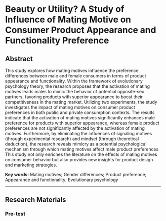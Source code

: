 # Beauty or Utility? A Study of Influence of Mating Motive on Consumer Product Appearance and Functionality Preference

## Abstract

This study explores how mating motives influence the preference differences between male and female consumers in terms of product appearance and functionality. Within the framework of evolutionary psychology theory, the research proposes that the activation of mating motives leads males to mimic the behavior of potential opposite-sex partners, favoring products with superior appearance to boost their competitiveness in the mating market. Utilizing two experiments, the study investigates the impact of mating motives on consumer product preferences in both public and private consumption contexts. The results indicate that the activation of mating motives significantly enhances male preference for products with superior appearance, whereas female product preferences are not significantly affected by the activation of mating motives. Furthermore, by eliminating the influences of signaling motives (through experimental research) and mindset (through theoretical deduction), the research reveals mimicry as a potential psychological mechanism through which mating motives affect male product preferences. This study not only enriches the literature on the effects of mating motives on consumer behavior but also provides new insights for product design and marketing strategies.

**Key words:** Mating motives; Gender differences; Product preference; Appearance and functionality; Evolutionary psychology

---

## Research Materials

### Pre-test
